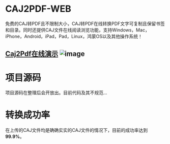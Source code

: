 # CAJ2PDF-WEB
 免费的CAJ转PDF且不限制大小，CAJ转PDF在线转换PDF文字可复制且保留书签和目录。同时还提供CAJ文件在线阅读浏览功能，支持Windows，Mac，iPhone，Android，iPad，Pad，Linux，鸿蒙OS以及其他操作系统！
 
[Caj2Pdf在线演示](https://caj2pdf.cn/ "Caj2Pdf在线演示")
![image](https://user-images.githubusercontent.com/56213127/198822589-dfc34452-cf62-4d96-9fe9-9c5447fc7e0f.png)
------------

# 项目源码
项目源码在整理后会开放出。目前代码及其不规范...
# 转换成功率
在上传的CAJ文件均是确确实实的CAJ文件的情况下，目前的成功率达到**99.9%**。
